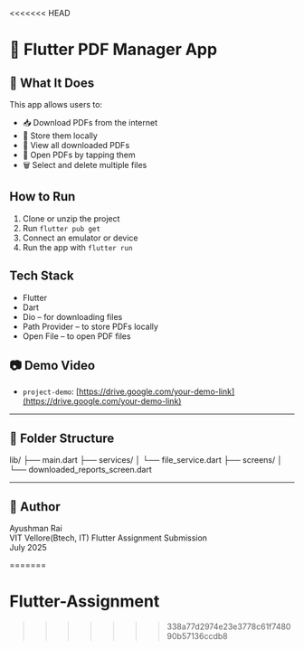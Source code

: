 <<<<<<< HEAD
# 📘 Flutter PDF Manager App

## 🧠 What It Does



This app allows users to:
- 📥 Download PDFs from the internet
- 💾 Store them locally
- 📂 View all downloaded PDFs
- 📖 Open PDFs by tapping them
- 🗑️ Select and delete multiple files

## How to Run

1. Clone or unzip the project
2. Run `flutter pub get`
3. Connect an emulator or device
4. Run the app with `flutter run`




## Tech Stack
- Flutter
- Dart
- Dio – for downloading files
- Path Provider – to store PDFs locally
- Open File – to open PDF files

## 📷 Demo Video

- `project-demo`: [https://drive.google.com/your-demo-link](https://drive.google.com/your-demo-link)

---

## 📁 Folder Structure
lib/
├── main.dart
├── services/
│ └── file_service.dart
├── screens/
│ └── downloaded_reports_screen.dart


---

## 👤 Author

Ayushman Rai  
VIT Vellore(Btech, IT)
Flutter Assignment Submission  
July 2025

=======
# Flutter-Assignment
>>>>>>> 338a77d2974e23e3778c61f748090b57136ccdb8
